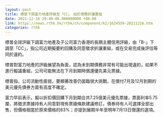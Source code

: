 ```yaml
---
layout: post
title: 標普下調富力地產評級至「CC」　由於債務折讓重組
date: 2021-12-16 20:49:08.000000000 +08:00
link: https://news.rthk.hk/rthk/ch/component/k2/1624559-20211216.htm
categories: rthk
---
```


標普全球評級下調富力地產及子公司富力香港的長期主體信用評級，由「B-」下調至「CC」，指公司近期擬要約回購及同意徵求折讓重組，或在交易完成後評估等同於違約。

標普對富力地產的評級展望為負面，認為未到期債務非常有可能出現違約，如果不進行擬議重組，公司可能無法在下月到期時償還優先美元票據。

標普指，公司流動性疲弱，要顯著改善仍面臨很大挑戰，在償付7月及12月到期的美元優先債券方面有高度不確定。

富力早前表示，擬以折扣價回購下月到期合共7.25億美元優先票據，票面利率5.75厘，將徵求票據持有人同意對現有票據條款建議修訂。債券持有人可選擇全部出售，但價格相當於原來價格的83%；亦提到展期半年至明年7月13日償還的選項。
